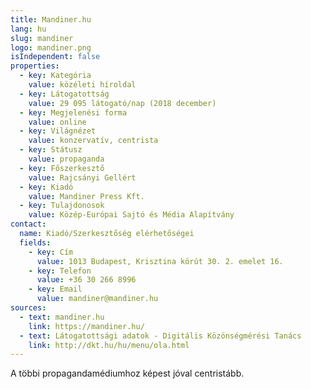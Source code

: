 ```yaml
---
title: Mandiner.hu
lang: hu
slug: mandiner
logo: mandiner.png
isIndependent: false
properties:
  - key: Kategória
    value: közéleti híroldal
  - key: Látogatottság
    value: 29 095 látogató/nap (2018 december)
  - key: Megjelenési forma
    value: online
  - key: Világnézet
    value: konzervatív, centrista
  - key: Státusz
    value: propaganda
  - key: Főszerkesztő
    value: Rajcsányi Gellért
  - key: Kiadó
    value: Mandiner Press Kft.
  - key: Tulajdonosok
    value: Közép-Európai Sajtó és Média Alapítvány
contact:
  name: Kiadó/Szerkesztőség elérhetőségei
  fields:
    - key: Cím
      value: 1013 Budapest, Krisztina körút 30. 2. emelet 16.
    - key: Telefon
      value: +36 30 266 8996
    - key: Email
      value: mandiner@mandiner.hu
sources:
  - text: mandiner.hu
    link: https://mandiner.hu/
  - text: Látogatottsági adatok - Digitális Közönségmérési Tanács
    link: http://dkt.hu/hu/menu/ola.html
---
```


A többi propagandamédiumhoz képest jóval centristább.